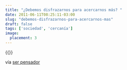 ```yaml
---
title: "¿Debemos disfrazarnos para acercarnos más? "
date: 2011-06-11T08:25:11-03:00
slug: "debemos-disfrazarnos-para-acercarnos-mas"
draft: false
tags: ['sociedad', 'cercanía']
image:
  placement: 3
---
```

{{<youtube ocBh9bgph_g>}}

vía [ser pensador](http://serpensador.blogspot.com/2011/06/realmente-necesitamos-disfrazarnos-para.html)
